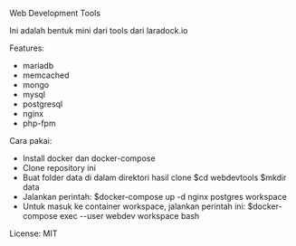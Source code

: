 Web Development Tools

Ini adalah bentuk mini dari tools dari laradock.io

Features:
- mariadb
- memcached
- mongo
- mysql
- postgresql
- nginx
- php-fpm

Cara pakai:
- Install docker dan docker-compose
- Clone repository ini
- Buat folder data di dalam direktori hasil clone
    $cd webdevtools
    $mkdir data
- Jalankan perintah: 
    $docker-compose up -d nginx postgres workspace
- Untuk masuk ke container workspace, jalankan perintah ini:
    $docker-compose exec --user webdev workspace bash

License: MIT
